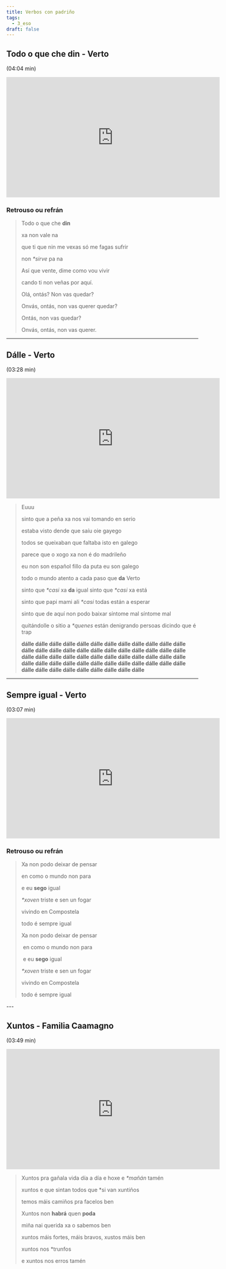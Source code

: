 ```yaml
---
title: Verbos con padriño
tags:
  - 3_eso
draft: false
---
```

## Todo o que che din - Verto

(04:04 min)

<iframe width="560" height="315" src="https://www.youtube.com/embed/sdhbZUNrjKA" title="YouTube video player" frameborder="0" allow="accelerometer; autoplay; clipboard-write; encrypted-media; gyroscope; picture-in-picture" allowfullscreen></iframe>

### Retrouso ou refrán

> Todo o que che **din**
>
> xa non vale na
>
> que ti que nin me vexas só me fagas sufrir
>
> non *\*sirve* pa na
>
> Así que vente, dime como vou vivir
>
> cando ti non veñas por aquí.
>
> Olá, ontás? Non vas quedar?
>
> Onvás, ontás, non vas querer quedar?
>
> Ontás, non vas quedar?
>
> Onvás, ontás, non vas querer.

- - -

## Dálle - Verto

(03:28 min)

<iframe width="560" height="315" src="https://www.youtube.com/embed/UNaNNbyn4KY" title="YouTube video player" frameborder="0" allow="accelerometer; autoplay; clipboard-write; encrypted-media; gyroscope; picture-in-picture" allowfullscreen></iframe>

> Euuu
>
> sinto que a peña xa nos vai tomando en serio
>
> estaba visto dende que saíu oie gayego
>
> todos se queixaban que faltaba isto en galego
>
> parece que o xogo xa non é do madrileño 
>
> eu non son español fillo da puta eu son galego 
>
> todo o mundo atento a cada paso que **da** Verto 
>
> sinto que *\*casi* xa **da** igual sinto que *\*casi* xa está 
>
> sinto que papi mami ali *\*casi* todas están a esperar 
>
> sinto que de aquí non podo baixar síntome mal síntome mal 
>
> quitándolle o sitio a *\*quenes* están denigrando persoas dicindo que é trap 
>
> **dálle dálle dálle dálle dálle dálle dálle dálle dálle dálle dálle dálle dálle dálle dálle dálle dálle dálle dálle dálle dálle dálle dálle dálle dálle dálle dálle dálle dálle dálle dálle dálle dálle dálle dálle dálle dálle dálle dálle dálle dálle dálle dálle dálle dálle dálle dálle dálle dálle dálle dálle dálle dálle dálle dálle dálle dálle**

- - -

## Sempre igual - Verto

(03:07 min)

<iframe width="560" height="315" src="https://www.youtube.com/embed/SMIULbtShf8" title="YouTube video player" frameborder="0" allow="accelerometer; autoplay; clipboard-write; encrypted-media; gyroscope; picture-in-picture" allowfullscreen></iframe>

### Retrouso ou refrán

> Xa non podo deixar de pensar
>
> en como o mundo non para
>
> e eu **sego** igual
>
> *\*xoven* triste e sen un fogar
>
> vivindo en Compostela
>
> todo é sempre igual
>
> Xa non podo deixar de pensar
>
>  en como o mundo non para
>
>  e eu **sego** igual
>
> *\*xoven* triste e sen un fogar
>
> vivindo en Compostela
>
> todo é sempre igual

\---

## Xuntos - Familia Caamagno 

(03:49 min)

<iframe width="560" height="315" src="https://www.youtube.com/embed/0330IKoCh0o" title="YouTube video player" frameborder="0" allow="accelerometer; autoplay; clipboard-write; encrypted-media; gyroscope; picture-in-picture" allowfullscreen></iframe>



> Xuntos pra gañala vida día a día e hoxe e *\*mañán* tamén
>
> xuntos e que sintan todos que *si van xuntiños
>
> temos máis camiños pra facelos ben
>
> Xuntos non **habrá** quen **poda**
>
> miña nai querida xa o sabemos ben
>
> xuntos máis fortes, máis bravos, xustos máis ben
>
> xuntos nos *trunfos
>
> e xuntos nos erros tamén